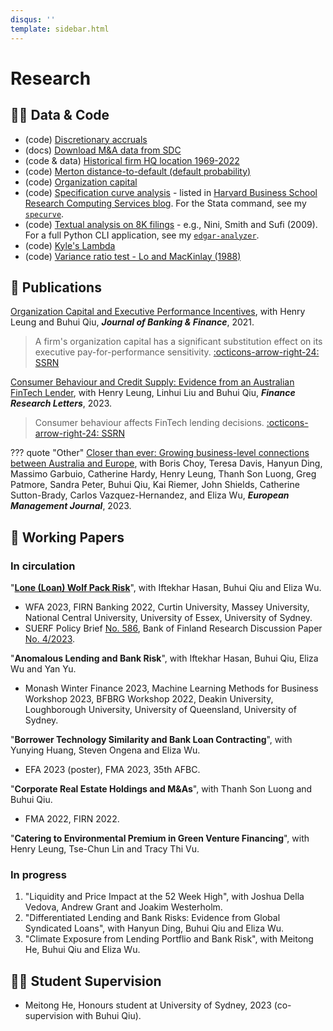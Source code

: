 ```yaml
---
disqus: ''
template: sidebar.html
---
```


# Research

## 👨‍💻 Data & Code

- (code) [Discretionary accruals](/posts/compute-jackknife-coefficient-estimates-in-sas)
- (docs) [Download M&A data from SDC](/posts/merger_acquisition_deals_from_sdc_platinum)
- (code & data) [Historical firm HQ location 1969-2022](/posts/firm-historical-headquarter-state-from-10k)
- (code) [Merton distance-to-default (default probability)](/posts/merton-dd)
- (code) [Organization capital](/posts/estimate-organization-capital)
- (code) [Specification curve analysis](/posts/specification-curve-analysis) - listed in [Harvard Business School Research Computing Services blog](https://hbs-rcs.github.io/post/specification-curve-analysis/). For the Stata command, see my [`specurve`](https://github.com/mgao6767/specurve).
- (code) [Textual analysis on 8K filings](/posts/textual-analysis-on-sec-filings) - e.g., Nini, Smith and Sufi (2009). For a full Python CLI application, see my [`edgar-analyzer`](https://github.com/mgao6767/edgar-analyzer).
- (code) [Kyle's Lambda](/posts/kyleslambda)
- (code) [Variance ratio test - Lo and MacKinlay (1988)](/posts/lomackinlay1988)

## 📄 Publications

[Organization Capital and Executive Performance Incentives](https://doi.org/10.1016/j.jbankfin.2020.106017), with Henry Leung and Buhui Qiu, **_Journal of Banking & Finance_**, 2021.

> A firm's organization capital has a significant substitution effect on its executive pay-for-performance sensitivity.
> [:octicons-arrow-right-24: SSRN](https://papers.ssrn.com/sol3/papers.cfm?abstract_id=3734710)

<!-- - The 2020 FMA Annual Meeting (Virtual), October 2020. Discussant: Blake Loriot.
- The 3rd Global PhD Colloquium, April 2019, Fordham University, New York -- **_Outstanding PhD Student Paper Award_**. Discussant: Thomas Noe.
- The 32nd Annual PhD Conference in Economics and Business, Australian National University, October 2019, Canberra, Australia. Discussant: Xianming Zhou. -->

[Consumer Behaviour and Credit Supply: Evidence from an Australian FinTech Lender](https://doi.org/10.1016/j.frl.2023.104205), with Henry Leung, Linhui Liu and Buhui Qiu, **_Finance Research Letters_**, 2023.

> Consumer behaviour affects FinTech lending decisions.
> [:octicons-arrow-right-24: SSRN](https://papers.ssrn.com/sol3/papers.cfm?abstract_id=4505420)

??? quote "Other"
    [Closer than ever: Growing business-level connections between Australia and Europe](https://doi.org/10.1016/j.emj.2023.03.001), with Boris Choy, Teresa Davis, Hanyun Ding, Massimo Garbuio, Catherine Hardy, Henry Leung, Thanh Son Luong, Greg Patmore, Sandra Peter, Buhui Qiu, Kai Riemer, John Shields, Catherine Sutton-Brady, Carlos Vazquez-Hernandez, and Eliza Wu, **_European Management Journal_**, 2023.

## 📝 Working Papers

### In circulation

"[**Lone (Loan) Wolf Pack Risk**](https://papers.ssrn.com/sol3/papers.cfm?abstract_id=4331418)", with Iftekhar Hasan, Buhui Qiu and Eliza Wu.

- WFA 2023, FIRN Banking 2022, Curtin University, Massey University, National Central University, University of Essex, University of Sydney.
- SUERF Policy Brief [No. 586](https://www.suerf.org/suer-policy-brief/66891/the-big-problem-of-small-syndicates), Bank of Finland Research Discussion Paper [No. 4/2023](https://ssrn.com/abstract=4391791).

"**Anomalous Lending and Bank Risk**", with Iftekhar Hasan, Buhui Qiu, Eliza Wu and Yan Yu.

- Monash Winter Finance 2023, Machine Learning Methods for Business Workshop 2023,  BFBRG Workshop 2022, Deakin University, Loughborough University, University of Queensland, University of Sydney.

"**Borrower Technology Similarity and Bank Loan Contracting**", with Yunying Huang, Steven Ongena and Eliza Wu.

- EFA 2023 (poster), FMA 2023, 35th AFBC.

"**Corporate Real Estate Holdings and M&As**", with Thanh Son Luong and Buhui Qiu.

- FMA 2022, FIRN 2022.

"**Catering to Environmental Premium in Green Venture Financing**", with Henry Leung, Tse-Chun Lin and Tracy Thi Vu.

### In progress

1. "Liquidity and Price Impact at the 52 Week High", with Joshua Della Vedova, Andrew Grant and Joakim Westerholm.
2. "Differentiated Lending and Bank Risks: Evidence from Global Syndicated Loans", with Hanyun Ding, Buhui Qiu and Eliza Wu.
3. "Climate Exposure from Lending Portflio and Bank Risk", with Meitong He, Buhui Qiu and Eliza Wu.

## 🧑‍🎓 Student Supervision

- Meitong He, Honours student at University of Sydney, 2023 (co-supervision with Buhui Qiu).
